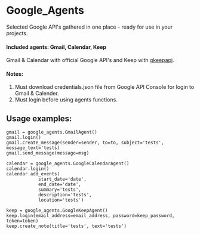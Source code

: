 # Google_Agents
Selected Google API's gathered in one place - ready for use in your projects.

#### Included agents: Gmail, Calendar, Keep
Gmail & Calendar with official Google API's and Keep with [gkeepapi](https://github.com/kiwiz/gkeepapi).

#### Notes:
1. Must download credentials.json file from Google API Console for login to Gmail & Calender.
2. Must login before using agents functions.


## Usage examples:
```
gmail = google_agents.GmailAgent()
gmail.login()
gmail.create_message(sender=sender, to=to, subject='tests', message_text='tests)
gmail.send_message(message=msg)
```

```
calendar = google_agents.GoogleCalendarAgent()
calendar.login()
calendar.add_events(
            start_date='date',
            end_date='date',
            summary='tests',
            description='tests',
            location='tests')
```

```
keep = google_agents.GoogleKeepAgent()
keep.login(email_address=email_address, password=keep_password, token=token)
keep.create_note(title='tests', text='tests')
```
